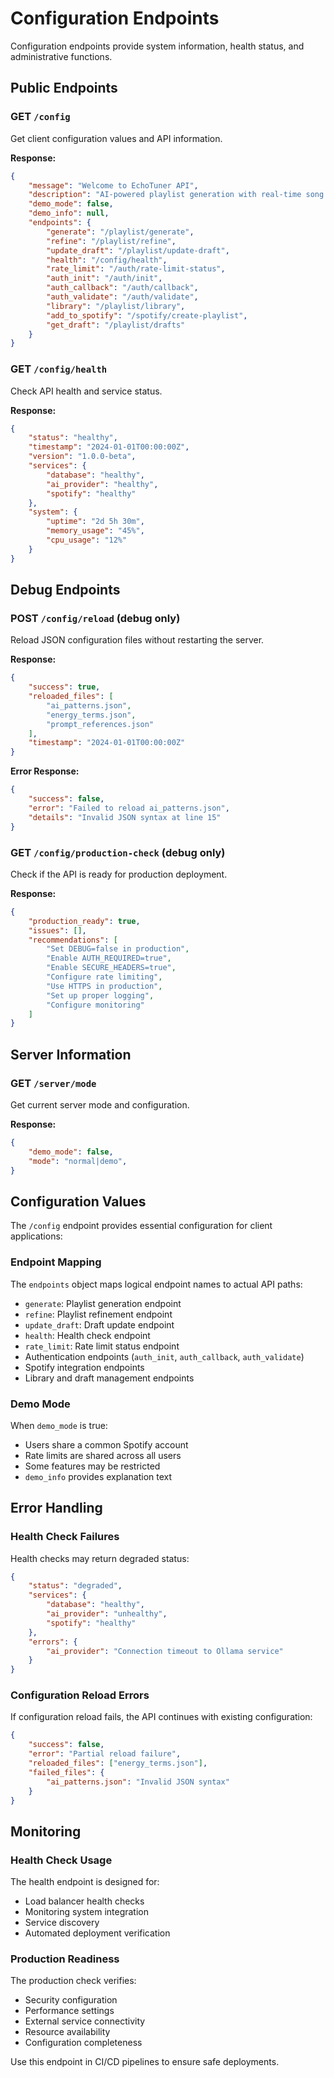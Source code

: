 # Configuration Endpoints

Configuration endpoints provide system information, health status, and administrative functions.

## Public Endpoints

### GET `/config`

Get client configuration values and API information.

**Response:**
```json
{
    "message": "Welcome to EchoTuner API",
    "description": "AI-powered playlist generation with real-time song search",
    "demo_mode": false,
    "demo_info": null,
    "endpoints": {
        "generate": "/playlist/generate",
        "refine": "/playlist/refine",
        "update_draft": "/playlist/update-draft",
        "health": "/config/health",
        "rate_limit": "/auth/rate-limit-status",
        "auth_init": "/auth/init",
        "auth_callback": "/auth/callback",
        "auth_validate": "/auth/validate",
        "library": "/playlist/library",
        "add_to_spotify": "/spotify/create-playlist",
        "get_draft": "/playlist/drafts"
    }
}
```

### GET `/config/health`

Check API health and service status.

**Response:**
```json
{
    "status": "healthy",
    "timestamp": "2024-01-01T00:00:00Z",
    "version": "1.0.0-beta",
    "services": {
        "database": "healthy",
        "ai_provider": "healthy",
        "spotify": "healthy"
    },
    "system": {
        "uptime": "2d 5h 30m",
        "memory_usage": "45%",
        "cpu_usage": "12%"
    }
}
```

## Debug Endpoints

### POST `/config/reload` (debug only)

Reload JSON configuration files without restarting the server.

**Response:**
```json
{
    "success": true,
    "reloaded_files": [
        "ai_patterns.json",
        "energy_terms.json",
        "prompt_references.json"
    ],
    "timestamp": "2024-01-01T00:00:00Z"
}
```

**Error Response:**
```json
{
    "success": false,
    "error": "Failed to reload ai_patterns.json",
    "details": "Invalid JSON syntax at line 15"
}
```

### GET `/config/production-check` (debug only)

Check if the API is ready for production deployment.

**Response:**
```json
{
    "production_ready": true,
    "issues": [],
    "recommendations": [
        "Set DEBUG=false in production",
        "Enable AUTH_REQUIRED=true",
        "Enable SECURE_HEADERS=true",
        "Configure rate limiting",
        "Use HTTPS in production",
        "Set up proper logging",
        "Configure monitoring"
    ]
}
```

## Server Information

### GET `/server/mode`

Get current server mode and configuration.

**Response:**
```json
{
    "demo_mode": false,
    "mode": "normal|demo",
}
```

## Configuration Values

The `/config` endpoint provides essential configuration for client applications:

### Endpoint Mapping

The `endpoints` object maps logical endpoint names to actual API paths:

- `generate`: Playlist generation endpoint
- `refine`: Playlist refinement endpoint  
- `update_draft`: Draft update endpoint
- `health`: Health check endpoint
- `rate_limit`: Rate limit status endpoint
- Authentication endpoints (`auth_init`, `auth_callback`, `auth_validate`)
- Spotify integration endpoints
- Library and draft management endpoints

### Demo Mode

When `demo_mode` is true:
- Users share a common Spotify account
- Rate limits are shared across all users
- Some features may be restricted
- `demo_info` provides explanation text

## Error Handling

### Health Check Failures

Health checks may return degraded status:

```json
{
    "status": "degraded",
    "services": {
        "database": "healthy",
        "ai_provider": "unhealthy",
        "spotify": "healthy"
    },
    "errors": {
        "ai_provider": "Connection timeout to Ollama service"
    }
}
```

### Configuration Reload Errors

If configuration reload fails, the API continues with existing configuration:

```json
{
    "success": false,
    "error": "Partial reload failure",
    "reloaded_files": ["energy_terms.json"],
    "failed_files": {
        "ai_patterns.json": "Invalid JSON syntax"
    }
}
```

## Monitoring

### Health Check Usage

The health endpoint is designed for:
- Load balancer health checks
- Monitoring system integration
- Service discovery
- Automated deployment verification

### Production Readiness

The production check verifies:
- Security configuration
- Performance settings
- External service connectivity
- Resource availability
- Configuration completeness

Use this endpoint in CI/CD pipelines to ensure safe deployments.
